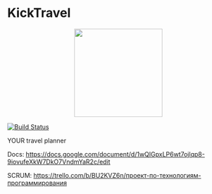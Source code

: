# KickTravel

<center><img src="https://github.com/AShedko/kicktravel/blob/master/test_logo.png" height="200" align="middle"> </center>

[![Build Status](https://travis-ci.org/AShedko/kicktravel.svg?branch=master)](https://travis-ci.org/AShedko/kicktravel)

YOUR travel planner

Docs:
https://docs.google.com/document/d/1wQIGpxLP6wt7ojlqp8-9iovufeXkW7DkO7VndmYaR2c/edit

SCRUM:
https://trello.com/b/BU2KVZ6n/проект-по-технологиям-программирования
